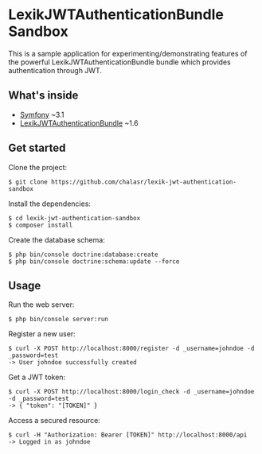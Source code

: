 LexikJWTAuthenticationBundle Sandbox
=====================================

This is a sample application for experimenting/demonstrating features of the powerful LexikJWTAuthenticationBundle bundle which provides authentication through JWT.

What's inside
--------------

- [Symfony](https://github.com/symfony/symfony) ~3.1
- [LexikJWTAuthenticationBundle](https://github.com/lexik/LexikJWTAuthenticationBundle) ~1.6

Get started
------------

Clone the project:
```
$ git clone https://github.com/chalasr/lexik-jwt-authentication-sandbox
```

Install the dependencies:
```
$ cd lexik-jwt-authentication-sandbox
$ composer install
```

Create the database schema:
```
$ php bin/console doctrine:database:create
$ php bin/console doctrine:schema:update --force
```

Usage
------

Run the web server:
```
$ php bin/console server:run
```

Register a new user:
```
$ curl -X POST http://localhost:8000/register -d _username=johndoe -d _password=test
-> User johndoe successfully created
```

Get a JWT token:
```
$ curl -X POST http://localhost:8000/login_check -d _username=johndoe -d _password=test
-> { "token": "[TOKEN]" }  
```

Access a secured resource:
```
$ curl -H "Authorization: Bearer [TOKEN]" http://localhost:8000/api
-> Logged in as johndoe
```
